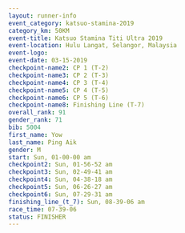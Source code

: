 ```yaml
---
layout: runner-info 
event_category: katsuo-stamina-2019 
category_km: 50KM 
event-title: Katsuo Stamina Titi Ultra 2019 
event-location: Hulu Langat, Selangor, Malaysia 
event-logo: 
event-date: 03-15-2019 
checkpoint-name2: CP 1 (T-2) 
checkpoint-name3: CP 2 (T-3) 
checkpoint-name4: CP 3 (T-4) 
checkpoint-name5: CP 4 (T-5) 
checkpoint-name6: CP 5 (T-6) 
checkpoint-name8: Finishing Line (T-7) 
overall_rank: 91
gender_rank: 71
bib: 5004
first_name: Yow
last_name: Ping Aik
gender: M
start: Sun, 01-00-00 am
checkpoint2: Sun, 01-56-52 am
checkpoint3: Sun, 02-49-41 am
checkpoint4: Sun, 04-38-18 am
checkpoint5: Sun, 06-26-27 am
checkpoint6: Sun, 07-29-31 am
finishing_line_(t_7): Sun, 08-39-06 am
race_time: 07-39-06
status: FINISHER
---
```

